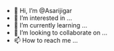 - 👋 Hi, I’m @Asarijigar
- 👀 I’m interested in ...
- 🌱 I’m currently learning ...
- 💞️ I’m looking to collaborate on ...
- 📫 How to reach me ...

<!---
Asarijigar/Asarijigar is a ✨ special ✨ repository because its `README.md` (this file) appears on your GitHub profile.
You can click the Preview link to take a look at your changes.
--->
